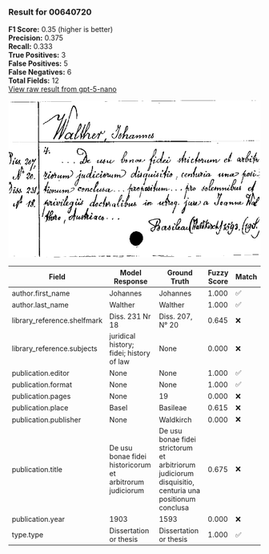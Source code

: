 ### Result for 00640720
**F1 Score:** 0.35 (higher is better)<br>**Precision:** 0.375<br>**Recall:** 0.333<br>**True Positives:** 3<br>**False Positives:** 5<br>**False Negatives:** 6<br>**Total Fields:** 12<br>[View raw result from gpt-5-nano](https://github.com/RISE-UNIBAS/humanities_data_benchmark/blob/main/results/2025-10-01/T0167/request_T0167_00640720.json)

<img src="https://github.com/RISE-UNIBAS/humanities_data_benchmark/blob/main/benchmarks/zettelkatalog/images/00640720.jpg?raw=true" alt="00640720" width="600px">

| Field | Model Response | Ground Truth | Fuzzy Score | Match |
|-------|----------------|--------------|-------------|-------|
| author.first_name | Johannes | Johannes | 1.000 | ✅ |
| author.last_name | Walther | Walther | 1.000 | ✅ |
| library_reference.shelfmark | Diss. 231 Nr 18 | Diss. 207, N° 20 | 0.645 | ❌ |
| library_reference.subjects | juridical history; fidei; history of law | None | 0.000 | ❌ |
| publication.editor | None | None | 1.000 | ✅ |
| publication.format | None | None | 1.000 | ✅ |
| publication.pages | None | 19 | 0.000 | ❌ |
| publication.place | Basel | Basileae | 0.615 | ❌ |
| publication.publisher | None | Waldkirch | 0.000 | ❌ |
| publication.title | De usu bonae fidei historicorum et arbitrorum judiciorum | De usu bonae fidei strictorum et arbitriorum judiciorum disquisitio, centuria una positionum conclusa | 0.675 | ❌ |
| publication.year | 1903 | 1593 | 0.000 | ❌ |
| type.type | Dissertation or thesis | Dissertation or thesis | 1.000 | ✅ |

